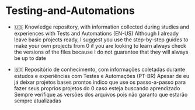 # Testing-and-Automations

- 🇺🇸 Knowledge repository, with information collected during studies and experiences with Tests and Automations (EN-US)
  Although I already leave basic projects ready, I suggest you use the step-by-step guides to make your own projects from 0 if you are looking to learn
  always check the versions of the files because I do not guarantee that they will always be up to date
  
- 🇧🇷 Repositório de conhecimento, com informações coletadas durante estudos e experiências com Testes e Automações (PT-BR)
  Apesar de eu já deixar projetos bases prontos indico que use os passo-a-passo para fazer seus proprios projetos do 0 caso esteja buscando aprendizado
  Sempre verifique as versões dos arquivos pois não garanto que estarão sempre atualizadas
